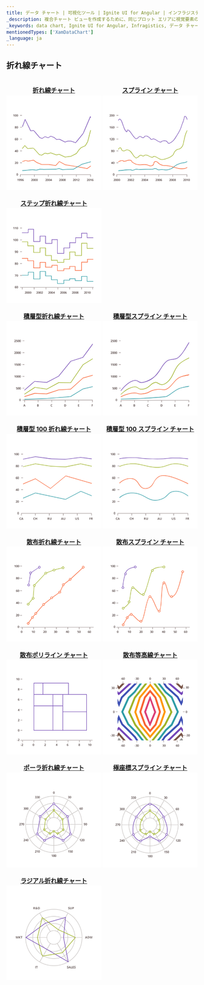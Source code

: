 ```yaml
---
title: データ チャート | 可視化ツール | Ignite UI for Angular | インフラジスティックス | 折れ線チャート
_description: 複合チャート ビューを作成するために、同じプロット エリアに視覚要素の複数のインスタンスを表示するエリア チャートを作成します。
_keywords: data chart, Ignite UI for Angular, Infragistics, データ チャート, インフラジスティックス
mentionedTypes: ['XamDataChart']
_language: ja
---
```


## 折れ線チャート

<section>
    <style>
        .linkContent {
            display: flex;
            flex-flow: column;
            align-items: center;
        }
        .link {
            display: inline-block;
            font-size: 1.0rem;
        }
        img {
            width: 250px;
            height: 250px;
            margin-top: -20px;
        }
    </style>
    <body>
        <a class="link" href="data-chart-type-category-line-series.md">
            <div class="linkContent">
                <h4>折れ線チャート</h4>
                <img src="../images/charts/data-chart-type-category-line-series.png">
            </div>
        </a>
        <a class="link" href="data-chart-type-category-spline-series.md">
            <div class="linkContent">
                <h4>スプライン チャート</h4>
                <img src="../images/charts/data-chart-type-category-spline-series.png">
            </div>
        </a>
        <a class="link" href="data-chart-type-category-step-line-series.md">
            <div class="linkContent">
                <h4>ステップ折れ線チャート</h4>
                <img src="../images/charts/data-chart-type-category-step-line-series.png">
            </div>
        </a>
        <br>
        <a class="link" href="data-chart-type-stacked-line-series.md">
            <div class="linkContent">
                <h4>積層型折れ線チャート</h4>
                <img src="../images/charts/data-chart-type-stacked-line-series.png">
            </div>
        </a>
        <a class="link" href="data-chart-type-stacked-spline-series.md">
            <div class="linkContent">
                <h4>積層型スプライン チャート</h4>
                <img src="../images/charts/data-chart-type-stacked-spline-series.png">
            </div>
        </a>
        <a class="link" href="data-chart-type-stacked-100-line-series.md">
            <div class="linkContent">
                <h4>積層型 100 折れ線チャート</h4>
                <img src="../images/charts/data-chart-type-stacked-100-line-series.png">
            </div>
        </a>
        <a class="link" href="data-chart-type-stacked-100-spline-series.md">
            <div class="linkContent">
                <h4>積層型 100 スプライン チャート</h4>
                <img src="../images/charts/data-chart-type-stacked-100-spline-series.png">
            </div>
        </a>
        <br>
        <a class="link" href="data-chart-type-scatter-line-series.md">
            <div class="linkContent">
                <h4>散布折れ線チャート</h4>
                <img src="../images/charts/data-chart-type-scatter-line-series.png">
            </div>
        </a>
        <a class="link" href="data-chart-type-scatter-spline-series.md">
            <div class="linkContent">
                <h4>散布スプライン チャート</h4>
                <img src="../images/charts/data-chart-type-scatter-spline-series.png">
            </div>
        </a>
        <a class="link" href="data-chart-type-scatter-polyline-series.md">
            <div class="linkContent">
                <h4>散布ポリライン チャート</h4>
                <img src="../images/charts/data-chart-type-scatter-polyline-series.png">
            </div>
        </a>
        <a class="link" href="data-chart-type-scatter-contour-series.md">
            <div class="linkContent">
                <h4>散布等高線チャート</h4>
                <img src="../images/charts/data-chart-type-scatter-contour-series.png">
            </div>
        </a>
        <br>
        <a class="link" href="data-chart-type-polar-line-series.md">
            <div class="linkContent">
                <h4>ポーラ折れ線チャート</h4>
                <img src="../images/charts/data-chart-type-polar-line-series.png">
            </div>
        </a>
        <a class="link" href="data-chart-type-polar-spline-series.md">
            <div class="linkContent">
                <h4>極座標スプライン チャート</h4>
                <img src="../images/charts/data-chart-type-polar-spline-series.png">
            </div>
        </a>
        <a class="link" href="data-chart-type-radial-line-series.md">
            <div class="linkContent">
                <h4>ラジアル折れ線チャート</h4>
                <img src="../images/charts/data-chart-type-radial-line-series.png">
            </div>
        </a>
    </body>
</section>
